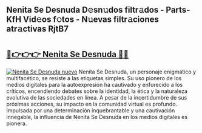 ## Nenita Se Desnuda D𝚎sn𝚞dos filtr𝚊dos - Parts-KfH Vid𝚎os f𝚘tos - N𝚞evas filtr𝚊ciones atr𝚊ctivas RjtB7

# <h2><a href="http://mbbtj9.tromn.icu/?c=Nenita+Se+Desnuda">🔗👉👉👉 Nenita Se Desnuda 🔗🔗</a></h2>

[![Nenita Se Desnuda nuevo](https://i.imgur.com/pEAQMta.gif)](http://mbbtj9.tromn.icu/?c=Nenita+Se+Desnuda)
Nenita Se Desnuda, un personaje enigmático y multifacético, se resiste a las etiquetas simples. Su uso pionero de los medios digitales para la autoexpresión ha cautivado y enfurecido a los críticos, encendiendo debates sobre la identidad, la ética y la naturaleza evolutiva de las sociedades en línea. A pesar de la incertidumbre de sus próximas acciones, su impacto en la comunidad virtual es profundo. Impulsada por una determinación inquebrantable y una cautivación innegable, la influencia de Nenita Se Desnuda en los medios digitales es pionera.
